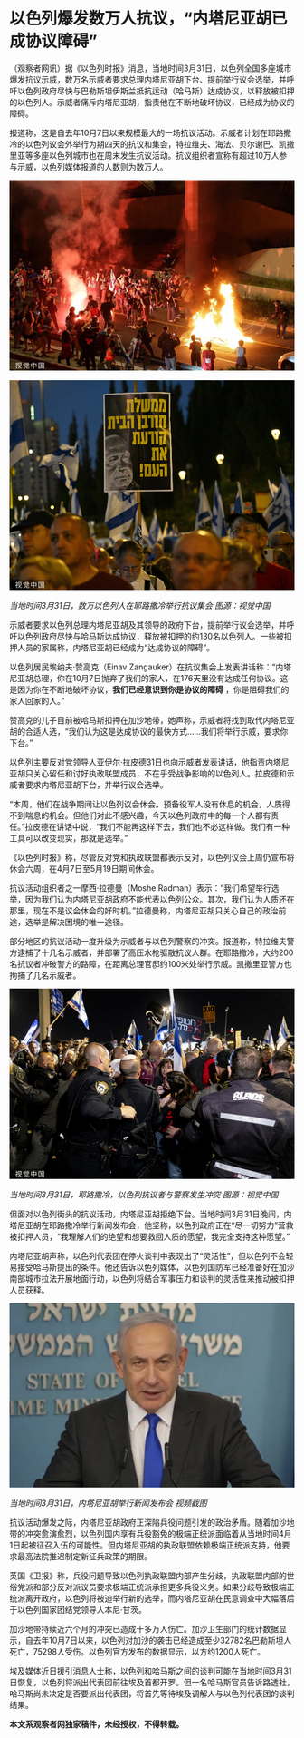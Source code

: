 # 以色列爆发数万人抗议，“内塔尼亚胡已成协议障碍”

（观察者网讯）据《以色列时报》消息，当地时间3月31日，以色列全国多座城市爆发抗议示威，数万名示威者要求总理内塔尼亚胡下台、提前举行议会选举，并呼吁以色列政府尽快与巴勒斯坦伊斯兰抵抗运动（哈马斯）达成协议，以释放被扣押的以色列人。示威者痛斥内塔尼亚胡，指责他在不断地破坏协议，已经成为协议的障碍。

报道称，这是自去年10月7日以来规模最大的一场抗议活动。示威者计划在耶路撒冷的以色列议会外举行为期四天的抗议和集会，特拉维夫、海法、贝尔谢巴、凯撒里亚等多座以色列城市也在周末发生抗议活动。抗议组织者宣称有超过10万人参与示威，以色列媒体报道的人数则为数万人。

![11125686f86870af1cc86fe6b6c519cb.jpg](https://raw.githubusercontent.com/qqhsx/qqnews_image/main/2024/04/01/以色列爆发数万人抗议，“内塔尼亚胡已成协议障碍”/11125686f86870af1cc86fe6b6c519cb.jpg)

![5d15688fe29065e3ec8b08a6fa4b7c8a.jpg](https://raw.githubusercontent.com/qqhsx/qqnews_image/main/2024/04/01/以色列爆发数万人抗议，“内塔尼亚胡已成协议障碍”/5d15688fe29065e3ec8b08a6fa4b7c8a.jpg)

 _当地时间3月31日，数万以色列人在耶路撒冷举行抗议集会 图源：视觉中国_

示威者要求以色列总理内塔尼亚胡及其领导的政府下台，提前举行议会选举，并呼吁以色列政府尽快与哈马斯达成协议，释放被扣押的约130名以色列人。一些被扣押人员的家属称，内塔尼亚胡已经成为“达成协议的障碍”。

以色列居民埃纳夫·赞高克（Einav
Zangauker）在抗议集会上发表讲话称：“内塔尼亚胡总理，你在10月7日抛弃了我们的家人，在176天里没有达成任何协议。这是因为你在不断地破坏协议，**我们已经意识到你是协议的障碍**
，你是阻碍我们的家人回家的人。”

赞高克的儿子目前被哈马斯扣押在加沙地带，她声称，示威者将找到取代内塔尼亚胡的合适人选，“我们认为这是达成协议的最快方式……我们将举行示威，要求你下台。”

以色列主要反对党领导人亚伊尔·拉皮德31日也向示威者发表讲话，他指责内塔尼亚胡只关心留任和讨好执政联盟成员，不在乎受战争影响的以色列人。拉皮德和示威者要求内塔尼亚胡下台，并举行议会选举。

“本周，他们在战争期间让以色列议会休会。预备役军人没有休息的机会，人质得不到喘息的机会。但他们对此不感兴趣，今天以色列政府中的每一个人都有责任。”拉皮德在讲话中说，“我们不能再这样下去，我们也不必这样做。我们有一种工具可以改变现实，那就是选举。”

《以色列时报》称，尽管反对党和执政联盟都表示反对，以色列议会上周仍宣布将休会六周，在4月7日至5月19日期间休会。

抗议活动组织者之一摩西·拉德曼（Moshe
Radman）表示：“我们希望举行选举，因为我们认为内塔尼亚胡政府不能代表以色列公众。其次，我们认为人质还在那里，现在不是议会休会的好时机。”拉德曼称，内塔尼亚胡只关心自己的政治前途，选举是解决困境的唯一途径。

部分地区的抗议活动一度升级为示威者与以色列警察的冲突。报道称，特拉维夫警方逮捕了十几名示威者，并部署了高压水枪驱散抗议人群。在耶路撒冷，大约200名抗议者冲破警方的路障，在距离总理官邸约100米处举行示威。凯撒里亚警方也拘捕了几名示威者。

![df0b36ad4141741ff0b8141c49caffff.jpg](https://raw.githubusercontent.com/qqhsx/qqnews_image/main/2024/04/01/以色列爆发数万人抗议，“内塔尼亚胡已成协议障碍”/df0b36ad4141741ff0b8141c49caffff.jpg)

_当地时间3月31日，耶路撒冷，以色列抗议者与警察发生冲突 图源：视觉中国_

但面对以色列街头的抗议活动，内塔尼亚胡拒绝下台。当地时间3月31日晚间，内塔尼亚胡在耶路撒冷举行新闻发布会，他坚称，以色列政府正在“尽一切努力”营救被扣押人员，“我理解人们的绝望和想要救回人质的愿望，我完全支持这种愿望。”

内塔尼亚胡声称，以色列代表团在停火谈判中表现出了“灵活性”，但以色列不会轻易接受哈马斯提出的条件。他还告诉以色列媒体，以色列国防军已经准备好在加沙南部城市拉法开展地面行动，以色列将结合军事压力和谈判的灵活性来推动被扣押人员获释。

![f8a8afc79d4ffac8154e4176f8ff07ae.jpg](https://raw.githubusercontent.com/qqhsx/qqnews_image/main/2024/04/01/以色列爆发数万人抗议，“内塔尼亚胡已成协议障碍”/f8a8afc79d4ffac8154e4176f8ff07ae.jpg)

_当地时间3月31日，内塔尼亚胡举行新闻发布会 视频截图_

抗议活动爆发之际，内塔尼亚胡政府正深陷兵役问题引发的政治矛盾。随着加沙地带的冲突愈演愈烈，以色列国内享有兵役豁免的极端正统派面临着从当地时间4月1日起被征召入伍的可能性。但内塔尼亚胡的执政联盟依赖极端正统派支持，他要求最高法院推迟制定新征兵政策的期限。

英国《卫报》称，兵役问题导致以色列执政联盟内部产生分歧，执政联盟内部的世俗党派和部分反对派议员要求极端正统派承担更多兵役义务。如果分歧导致极端正统派离开政府，以色列将被迫举行新的选举，而内塔尼亚胡在民意调查中大幅落后于以色列国家团结党领导人本尼·甘茨。

加沙地带持续近六个月的冲突已造成十多万人伤亡。加沙卫生部门的统计数据显示，自去年10月7日以来，以色列对加沙的袭击已经造成至少32782名巴勒斯坦人死亡，75298人受伤。以色列官方发布的数据显示，以方约1200人死亡。

埃及媒体近日援引消息人士称，以色列和哈马斯之间的谈判可能在当地时间3月31日恢复，以色列将派出代表团前往埃及首都开罗。但一名哈马斯官员告诉路透社，哈马斯尚未决定是否要派出代表团，将首先等待埃及调解人与以色列代表团的谈判结果。

**本文系观察者网独家稿件，未经授权，不得转载。**

